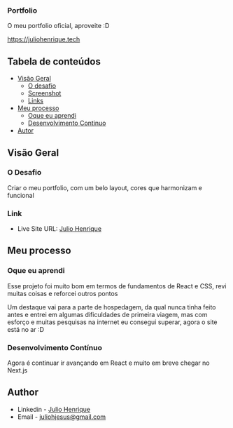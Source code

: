 ### Portfolio
O meu portfolio oficial, aproveite :D

https://juliohenrique.tech

## Tabela de conteúdos

- [Visão Geral](#visao-geral)
  - [O desafio](#o-desafio)
  - [Screenshot](#screenshot)
  - [Links](#links)
- [Meu processo](#meu-processo)
  - [Oque eu aprendi](#oque-eu-aprendi)
  - [Desenvolvimento Continuo](#development-continuo)
- [Autor](#autor)


## Visão Geral

### O Desafio

Criar o meu portfolio, com um belo layout, cores que harmonizam e funcional

### Link 

- Live Site URL: [Julio Henrique](https://www.juliohenrique.tech)


## Meu processo

### Oque eu aprendi

Esse projeto foi muito bom em termos de fundamentos de React e CSS, revi muitas coisas e reforcei outros pontos

Um destaque vai para a parte de hospedagem, da qual nunca tinha feito antes e entrei em algumas dificuldades de primeira viagem, mas com esforço e muitas pesquisas na internet eu consegui superar, agora o site está no ar :D

### Desenvolvimento Contínuo 

Agora é continuar ir avançando em React e muito em breve chegar no Next.js

## Author
- Linkedin - [Julio Henrique](https://www.linkedin.com/in/julio-henriqueCS/)
- Email - juliohjesus@gmail.com
